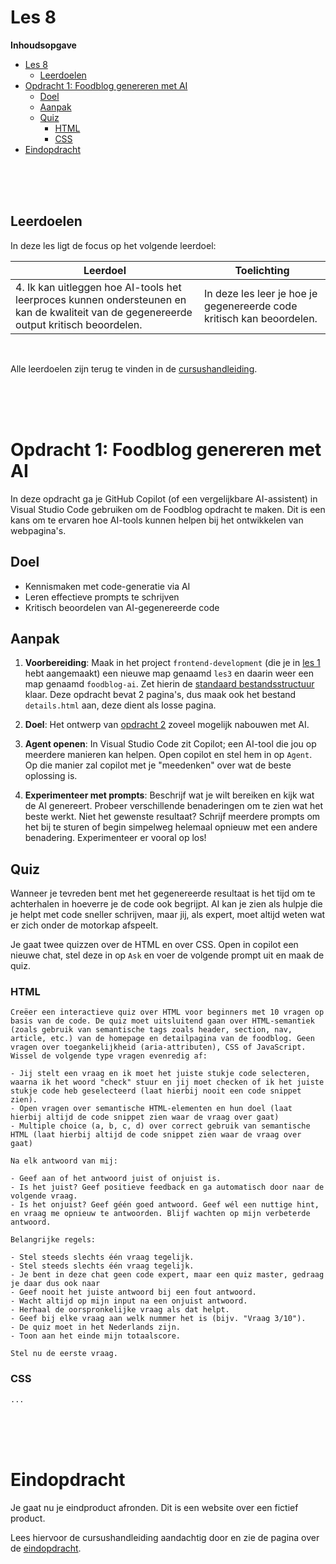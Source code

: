 # Les 8

**Inhoudsopgave**

- [Les 8](#les-8)
  - [Leerdoelen](#leerdoelen)
- [Opdracht 1: Foodblog genereren met AI](#opdracht-1-foodblog-genereren-met-ai)
  - [Doel](#doel)
  - [Aanpak](#aanpak)
  - [Quiz](#quiz)
    - [HTML](#html)
    - [CSS](#css)
- [Eindopdracht](#eindopdracht)

<br><br><br>

## Leerdoelen

In deze les ligt de focus op het volgende leerdoel:

| Leerdoel                                                                                                                                | Toelichting                                                           |
| --------------------------------------------------------------------------------------------------------------------------------------- | --------------------------------------------------------------------- |
| 4. Ik kan uitleggen hoe AI-tools het leerproces kunnen ondersteunen en kan de kwaliteit van de gegenereerde output kritisch beoordelen. | In deze les leer je hoe je gegenereerde code kritisch kan beoordelen. |

<br>

Alle leerdoelen zijn terug te vinden in de
[cursushandleiding](https://brightspace.hr.nl/d2l/le/lessons/192811/topics/879825).

<br><br><br>

# Opdracht 1: Foodblog genereren met AI

In deze opdracht ga je GitHub Copilot (of een vergelijkbare AI-assistent) in Visual Studio Code gebruiken om de
Foodblog opdracht te maken. Dit is een kans om te ervaren hoe AI-tools kunnen helpen bij het ontwikkelen van
webpagina's.

## Doel

- Kennismaken met code-generatie via AI
- Leren effectieve prompts te schrijven
- Kritisch beoordelen van AI-gegenereerde code

## Aanpak

1. **Voorbereiding**: Maak in het project `frontend-development` (die je in
   [les 1](../les1#opdracht-1d---eerste-project-aanmaken) hebt aangemaakt) een nieuwe map genaamd `les3` en daarin weer
   een map genaamd `foodblog-ai`. Zet hierin de
   [standaard bestandsstructuur](../les1#opdracht-1e---bestandsstructuur-html-en-css) klaar. Deze opdracht bevat 2
   pagina's, dus maak ook het bestand `details.html` aan, deze dient als losse pagina.

2. **Doel**: Het ontwerp van [opdracht 2](#opdracht-2-foodblog) zoveel mogelijk nabouwen met AI.
3. **Agent openen**: In Visual Studio Code zit Copilot; een AI-tool die jou op meerdere manieren kan helpen. Open
   copilot en stel hem in op `Agent`. Op die manier zal copilot met je "meedenken" over wat de beste oplossing is.

4. **Experimenteer met prompts**: Beschrijf wat je wilt bereiken en kijk wat de AI genereert. Probeer verschillende
   benaderingen om te zien wat het beste werkt. Niet het gewenste resultaat? Schrijf meerdere prompts om het bij te
   sturen of begin simpelweg helemaal opnieuw met een andere benadering. Experimenteer er vooral op los!

## Quiz

Wanneer je tevreden bent met het gegenereerde resultaat is het tijd om te achterhalen in hoeverre je de code ook
begrijpt. AI kan je zien als hulpje die je helpt met code sneller schrijven, maar jij, als expert, moet altijd weten
wat er zich onder de motorkap afspeelt.

Je gaat twee quizzen over de HTML en over CSS. Open in copilot een nieuwe chat, stel deze in op `Ask` en voer de
volgende prompt uit en maak de quiz.

### HTML

```
Creëer een interactieve quiz over HTML voor beginners met 10 vragen op basis van de code. De quiz moet uitsluitend gaan over HTML-semantiek (zoals gebruik van semantische tags zoals header, section, nav, article, etc.) van de homepage en detailpagina van de foodblog. Geen vragen over toegankelijkheid (aria-attributen), CSS of JavaScript. Wissel de volgende type vragen evenredig af:

- Jij stelt een vraag en ik moet het juiste stukje code selecteren, waarna ik het woord "check" stuur en jij moet checken of ik het juiste stukje code heb geselecteerd (laat hierbij nooit een code snippet zien).
- Open vragen over semantische HTML-elementen en hun doel (laat hierbij altijd de code snippet zien waar de vraag over gaat)
- Multiple choice (a, b, c, d) over correct gebruik van semantische HTML (laat hierbij altijd de code snippet zien waar de vraag over gaat)

Na elk antwoord van mij:

- Geef aan of het antwoord juist of onjuist is.
- Is het juist? Geef positieve feedback en ga automatisch door naar de volgende vraag.
- Is het onjuist? Geef géén goed antwoord. Geef wél een nuttige hint, en vraag me opnieuw te antwoorden. Blijf wachten op mijn verbeterde antwoord.

Belangrijke regels:

- Stel steeds slechts één vraag tegelijk.
- Stel steeds slechts één vraag tegelijk.
- Je bent in deze chat geen code expert, maar een quiz master, gedraag je daar dus ook naar
- Geef nooit het juiste antwoord bij een fout antwoord.
- Wacht altijd op mijn input na een onjuist antwoord.
- Herhaal de oorspronkelijke vraag als dat helpt.
- Geef bij elke vraag aan welk nummer het is (bijv. "Vraag 3/10").
- De quiz moet in het Nederlands zijn.
- Toon aan het einde mijn totaalscore.

Stel nu de eerste vraag.
```

### CSS

```
...
```

<br><br><br>

# Eindopdracht

Je gaat nu je eindproduct afronden. Dit is een website over een fictief product.

Lees hiervoor de cursushandleiding aandachtig door en zie de pagina over de [eindopdracht](../eindopdracht).

